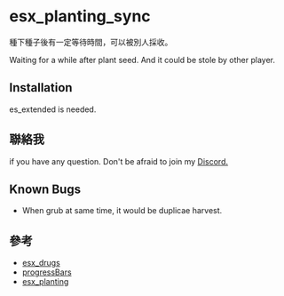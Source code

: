 # esx_planting_sync

種下種子後有一定等待時間，可以被別人採收。

Waiting for a while after plant seed. And it could be stole by other player.


Installation
-
es_extended is needed.


聯絡我
-
if you have any question. Don't be afraid to join my
[Discord.](https://discord.gg/dSG9CUC)

Known Bugs
-
* When grub at same time, it would be duplicae harvest.

參考
-
* [esx_drugs](https://github.com/ESX-Org/esx_drugs)
* [progressBars](https://github.com/torpidity/progressBars)
* [esx_planting](https://github.com/MacieGx/esx_planting)